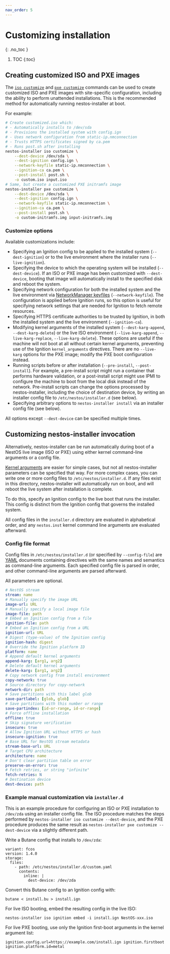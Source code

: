 ```yaml
---
nav_order: 5
---
```


# Customizing installation
{: .no_toc }

1. TOC
{:toc}

## Creating customized ISO and PXE images

The [`iso customize`](cmd/iso.md#nestos-installer-iso-customize) and
[`pxe customize`](cmd/pxe.md#nestos-installer-pxe-customize) commands can be
used to create customized ISO and PXE images with site-specific
configuration, including the ability to perform unattended installations.
This is the recommended method for automatically running nestos-installer at
boot.

For example:

```bash
# Create customized.iso which:
# - Automatically installs to /dev/sda
# - Provisions the installed system with config.ign
# - Uses network configuration from static-ip.nmconnection
# - Trusts HTTPS certificates signed by ca.pem
# - Runs post.sh after installing
nestos-installer iso customize \
    --dest-device /dev/sda \
    --dest-ignition config.ign \
    --network-keyfile static-ip.nmconnection \
    --ignition-ca ca.pem \
    --post-install post.sh \
    -o custom.iso input.iso
# Same, but create a customized PXE initramfs image
nestos-installer pxe customize \
    --dest-device /dev/sda \
    --dest-ignition config.ign \
    --network-keyfile static-ip.nmconnection \
    --ignition-ca ca.pem \
    --post-install post.sh \
    -o custom-initramfs.img input-initramfs.img
```

### Customize options

Available customizations include:

- Specifying an Ignition config to be applied to the installed system
  (`--dest-ignition`) or to the live environment where the installer runs
  (`--live-ignition`).
- Specifying the device to which the operating system will be installed
  (`--dest-device`).  If an ISO or PXE image has been customized with
  `--dest-device`, booting that image will automatically install to the
  specified disk and reboot the system.
- Specifying network configuration for both the installed system and the
  live environment via
  [NetworkManager keyfiles](https://developer.gnome.org/NetworkManager/stable/nm-settings-keyfile.html)
  (`--network-keyfile`).  The configuration is applied before Ignition runs,
  so this option is useful for specifying network settings that are needed
  for Ignition to fetch remote resources.
- Specifying HTTPS certificate authorities to be trusted by Ignition, in
  both the installed system and the live environment (`--ignition-ca`).
- Modifying kernel arguments of the installed system (`--dest-karg-append`,
  `--dest-karg-delete`) or the live ISO environment (`--live-karg-append`,
  `--live-karg-replace`, `--live-karg-delete`).  These options are useful if
  the machine will not boot at all without certain kernel arguments,
  preventing use of the Ignition `kernel_arguments` directives.  There are
  no `--live-karg` options for the PXE image; modify the PXE boot
  configuration instead.
- Running scripts before or after installation (`--pre-install`,
  `--post-install`).  For example, a pre-install script might run a
  container that performs hardware validation, or a post-install script
  might use IPMI to configure the machine to boot from the local disk
  instead of the network.  Pre-install scripts can change the options
  processed by nestos-installer, including the choice of destination device,
  by writing an installer config file to `/etc/nestos/installer.d` (see
  below).
- Specifying arbitrary options to `nestos-installer install` via an
  installer config file (see below).

All options except `--dest-device` can be specified multiple times.

## Customizing nestos-installer invocation

Alternatively, nestos-installer can be run automatically during boot of a
NestOS live image (ISO or PXE) using either kernel command-line arguments
or a config file.

[Kernel arguments](getting-started.md#kernel-command-line-options-for-nestos-installer-running-as-a-service)
are easier for simple cases, but not all nestos-installer parameters can be
specified that way.  For more complex cases, you can write one or more
config files to `/etc/nestos/installer.d`.  If any files exist in this
directory, nestos-installer will automatically run on boot, and will reboot
the live system after installation is complete.

To do this, specify an Ignition config to the live boot that runs the
installer.  This config is distinct from the Ignition config that governs
the installed system.

All config files in the `installer.d` directory are evaluated in
alphabetical order, and any `nestos.inst` kernel command line arguments are
evaluated afterward.

### Config file format

Config files in `/etc/nestos/installer.d` (or specified by `--config-file`)
are [YAML](https://yaml.org/) documents containing directives with the same
names and semantics as command-line arguments.  Each specified config file
is parsed in order, and other command-line arguments are parsed afterward.

All parameters are optional.

```yaml
# NestOS stream
stream: name
# Manually specify the image URL
image-url: URL
# Manually specify a local image file
image-file: path
# Embed an Ignition config from a file
ignition-file: path
# Embed an Ignition config from a URL
ignition-url: URL
# Digest (type-value) of the Ignition config
ignition-hash: digest
# Override the Ignition platform ID
platform: name
# Append default kernel arguments
append-karg: [arg1, arg2]
# Delete default kernel arguments
delete-karg: [arg1, arg2]
# Copy network config from install environment
copy-network: true
# Source directory for copy-network
network-dir: path
# Save partitions with this label glob
save-partlabel: [glob, glob]
# Save partitions with this number or range
save-partindex: [id-or-range, id-or-range]
# Force offline installation
offline: true
# Skip signature verification
insecure: true
# Allow Ignition URL without HTTPS or hash
insecure-ignition: true
# Base URL for NestOS stream metadata
stream-base-url: URL
# Target CPU architecture
architecture: name
# Don't clear partition table on error
preserve-on-error: true
# Fetch retries, or string "infinite"
fetch-retries: N
# Destination device
dest-device: path
```

### Example manual customization via `installer.d`

This is an example procedure for configuring an ISO or PXE installation to
`/dev/zda` using an installer config file.  The ISO procedure matches the
steps performed by `nestos-installer iso customize --dest-device`, and the
PXE procedure produces the same result as `nestos-installer pxe customize
--dest-device` via a slightly different path.

Write a Butane config that installs to `/dev/zda`:

```
variant: fcos
version: 1.4.0
storage:
  files:
    - path: /etc/nestos/installer.d/custom.yaml
      contents:
        inline: |
          dest-device: /dev/zda
```

Convert this Butane config to an Ignition config with:

```
butane < install.bu > install.ign
```

For live ISO booting, embed the resulting config in the live ISO:

```
nestos-installer iso ignition embed -i install.ign NestOS-xxx.iso
```

For live PXE booting, use only the Ignition first-boot arguments in the
kernel argument list:

```
ignition.config.url=https://example.com/install.ign ignition.firstboot ignition.platform.id=metal
```

